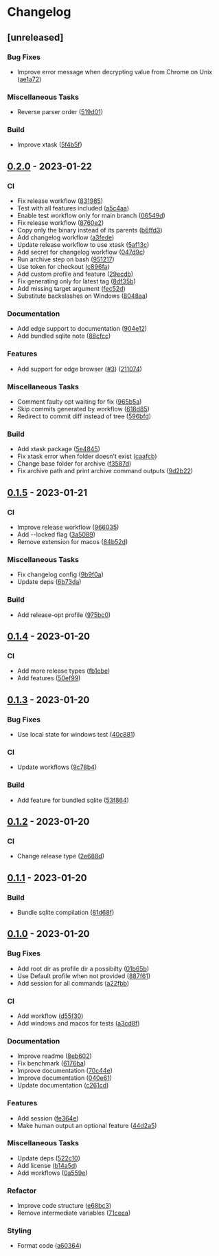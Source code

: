 # Changelog


## [unreleased]

### Bug Fixes

- Improve error message when decrypting value from Chrome on Unix ([ae1a72](https://github.com/musikid/gateau/commit/ae1a72156f7567d57f2a9d26bbf9072658480e20))

### Miscellaneous Tasks

- Reverse parser order ([519d01](https://github.com/musikid/gateau/commit/519d01d9ae7c0429b63c89468b5506c9bef7d19d))

### Build

- Improve xtask ([5f4b5f](https://github.com/musikid/gateau/commit/5f4b5ff053f7f38a8361ca38abe5562f55f33d66))

## [0.2.0](https://github.com/musikid/gateau/releases/tag/v0.2.0) - 2023-01-22

### CI

- Fix release workflow ([831985](https://github.com/musikid/gateau/commit/831985e69473890e7335694f9e27bf9c6ceb2c62))
- Test with all features included ([a5c4aa](https://github.com/musikid/gateau/commit/a5c4aa90e7c776d7bc2010f35d10b140b43cb287))
- Enable test workflow only for main branch ([06549d](https://github.com/musikid/gateau/commit/06549d878834869e5e9d5124f91cba79e7d08227))
- Fix release workflow ([8760e2](https://github.com/musikid/gateau/commit/8760e277c8cc8a00665b8c398d6b5b1b6259c904))
- Copy only the binary instead of its parents ([b6ffd3](https://github.com/musikid/gateau/commit/b6ffd39f7613a3bd7a8821d4f21e6204edaab5dc))
- Add changelog workflow ([a3fede](https://github.com/musikid/gateau/commit/a3fedef08aeb5ef7e47a3012a8adac4dd73b710f))
- Update release workflow to use xtask ([5af13c](https://github.com/musikid/gateau/commit/5af13caba2e471217d291eb32a5c9a6fb32becdd))
- Add secret for changelog workflow ([047d9c](https://github.com/musikid/gateau/commit/047d9c584d61a9dedde1b9dac4e37140b51a8dee))
- Run archive step on bash ([951217](https://github.com/musikid/gateau/commit/9512173ea616a0ff8a4377593907cb1189365383))
- Use token for checkout ([c896fa](https://github.com/musikid/gateau/commit/c896fab608adb210d94ec0b56797a95bd25e3b59))
- Add custom profile and feature ([29ecdb](https://github.com/musikid/gateau/commit/29ecdb0aa6085889cd3f1a1fbf68c4d54d460f39))
- Fix generating only for latest tag ([8df35b](https://github.com/musikid/gateau/commit/8df35b32cf2cf1da8819a82b97eb8c36eff5c89f))
- Add missing target argument ([fec52d](https://github.com/musikid/gateau/commit/fec52dbf9960bc1ac3c77b0a4c6dd2c30fd263a0))
- Substitute backslashes on Windows ([8048aa](https://github.com/musikid/gateau/commit/8048aa207c6a570091e728f27969b13ba9fcbee2))

### Documentation

- Add edge support to documentation ([904e12](https://github.com/musikid/gateau/commit/904e12927c60434ae20bd236b2764eb8b7b1b526))
- Add bundled sqlite note ([88cfcc](https://github.com/musikid/gateau/commit/88cfcc1d018d480cecc85b99dc2a2f8a476e0599))

### Features

- Add support for edge browser ([#3](https://github.com/musikid/gateau/issues/3)) ([211074](https://github.com/musikid/gateau/commit/211074b36354e9534ec2784b65f701b8bce75c1c))

### Miscellaneous Tasks

- Comment faulty opt waiting for fix ([965b5a](https://github.com/musikid/gateau/commit/965b5a6e6acdae7b22070ea92b7d340f7f42223f))
- Skip commits generated by workflow ([618d85](https://github.com/musikid/gateau/commit/618d853f2267162db72b00febece2ea138290da4))
- Redirect to commit diff instead of tree ([596bfd](https://github.com/musikid/gateau/commit/596bfd161f67b13fe3a63383ffdccc26da403c05))

### Build

- Add xtask package ([5e4845](https://github.com/musikid/gateau/commit/5e484599ae5d13e7dde88f1e1f44ea8d01d6c8fd))
- Fix xtask error when folder doesn't exist ([caafcb](https://github.com/musikid/gateau/commit/caafcbf046f949f2a97f312ef11b0d5629de523b))
- Change base folder for archive ([f3587d](https://github.com/musikid/gateau/commit/f3587db150460ae09b05bae9c41df9830d4c2b08))
- Fix archive path and print archive command outputs ([9d2b22](https://github.com/musikid/gateau/commit/9d2b22e56b13f4aab72996ba2a39c6fc2b149e46))

## [0.1.5](https://github.com/musikid/gateau/releases/tag/v0.1.5) - 2023-01-21

### CI

- Improve release workflow ([966035](https://github.com/musikid/gateau/commit/9660358ee248569612140e94ac5d6cd69e5a9864))
- Add --locked flag ([3a5089](https://github.com/musikid/gateau/commit/3a508952b048d5b6bfed31feafc06488c717ee62))
- Remove extension for macos ([84b52d](https://github.com/musikid/gateau/commit/84b52d6f57012db5944ca0d01d2622b84a8a091e))

### Miscellaneous Tasks

- Fix changelog config ([9b9f0a](https://github.com/musikid/gateau/commit/9b9f0a3c8913ad225bebf3f64770a6ee57fafd90))
- Update deps ([6b73da](https://github.com/musikid/gateau/commit/6b73dabcfc492baa31152fe60abc34808a33fa73))

### Build

- Add release-opt profile ([975bc0](https://github.com/musikid/gateau/commit/975bc012ab137db91ea6fd8a5850730df357400b))

## [0.1.4](https://github.com/musikid/gateau/releases/tag/v0.1.4) - 2023-01-20

### CI

- Add more release types ([fb1ebe](https://github.com/musikid/gateau/commit/fb1ebe532c150c2bf249e692a1dd1dd8d2ca0bbc))
- Add features ([50ef99](https://github.com/musikid/gateau/commit/50ef99a8080b3e8250e7e98e6c4c3894a01b8c63))

## [0.1.3](https://github.com/musikid/gateau/releases/tag/v0.1.3) - 2023-01-20

### Bug Fixes

- Use local state for windows test ([40c881](https://github.com/musikid/gateau/commit/40c8819c52a3afcd918b1467fb4eb42a73c3306b))

### CI

- Update workflows ([9c78b4](https://github.com/musikid/gateau/commit/9c78b4050226b8761ecfd9223a8c7dcbf25acff5))

### Build

- Add feature for bundled sqlite ([53f864](https://github.com/musikid/gateau/commit/53f8642e5da1c0f150965321914e1d0f7014f36e))

## [0.1.2](https://github.com/musikid/gateau/releases/tag/v0.1.2) - 2023-01-20

### CI

- Change release type ([2e688d](https://github.com/musikid/gateau/commit/2e688daa82ae876ec70fe26370806e8a81697803))

## [0.1.1](https://github.com/musikid/gateau/releases/tag/v0.1.1) - 2023-01-20

### Build

- Bundle sqlite compilation ([81d68f](https://github.com/musikid/gateau/commit/81d68f31e0e0a8c6866ec38e78b8bac6d888f935))

## [0.1.0](https://github.com/musikid/gateau/releases/tag/v0.1.0) - 2023-01-20

### Bug Fixes

- Add root dir as profile dir a possibilty ([01b65b](https://github.com/musikid/gateau/commit/01b65bb5047e4661c837b86ecdb2b6323cfb0b62))
- Use Default profile when not provided ([887f61](https://github.com/musikid/gateau/commit/887f617243dc7c243eb02dd608ccdd4b41cee903))
- Add session for all commands ([a22fbb](https://github.com/musikid/gateau/commit/a22fbb89e3b81674d78f71cc1b1ec9fa93c34f8c))

### CI

- Add workflow ([d55f30](https://github.com/musikid/gateau/commit/d55f309a43b143d8a4179c0564fcc42f4219fbbf))
- Add windows and macos for tests ([a3cd8f](https://github.com/musikid/gateau/commit/a3cd8f05e6fc0559e4a6a3e1af96ce1972f6bdd6))

### Documentation

- Improve readme ([8eb602](https://github.com/musikid/gateau/commit/8eb602fba4a7d75c5c0b0a0f1e7ac5bfcb4fe4f1))
- Fix benchmark ([6176ba](https://github.com/musikid/gateau/commit/6176ba6ffc7f8dd3e09a434e03662061f293d160))
- Improve documentation ([70c44e](https://github.com/musikid/gateau/commit/70c44ead01807863e0a2f6025220d16855c4a32d))
- Improve documentation ([040e61](https://github.com/musikid/gateau/commit/040e610cc0bc768928832059373dbbe196be0cba))
- Update documentation ([c261cd](https://github.com/musikid/gateau/commit/c261cd234ef4bad74634fb4d7965403c6711ee96))

### Features

- Add session ([fe364e](https://github.com/musikid/gateau/commit/fe364ebc994c53290108f80eb9da184ef84453f3))
- Make human output an optional feature ([44d2a5](https://github.com/musikid/gateau/commit/44d2a53c7274e4a099f0748f3a9333678e19239f))

### Miscellaneous Tasks

- Update deps ([522c10](https://github.com/musikid/gateau/commit/522c101f9a75178f6332bad8b8b7748cb34db359))
- Add license ([b14a5d](https://github.com/musikid/gateau/commit/b14a5d3e6a1bfe24658daeecdc9686bbca4581c0))
- Add workflows ([0a559e](https://github.com/musikid/gateau/commit/0a559ea867960da8ea6a9ac987063f10f3efaf4d))

### Refactor

- Improve code structure ([e68bc3](https://github.com/musikid/gateau/commit/e68bc30f889ead496d0867cca76aa767bb150428))
- Remove intermediate variables ([71ceea](https://github.com/musikid/gateau/commit/71ceeafc398df266c7fd79a09aef333bad98ab97))

### Styling

- Format code ([a60364](https://github.com/musikid/gateau/commit/a60364a7979ef9b9bc98508dcf7f78259a560513))

<!-- generated by git-cliff -->
